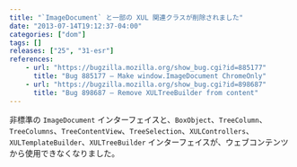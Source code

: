 ```yaml
---
title: "`ImageDocument` と一部の XUL 関連クラスが削除されました"
date: "2013-07-14T19:12:37-04:00"
categories: ["dom"]
tags: []
releases: ["25", "31-esr"]
references:
    - url: "https://bugzilla.mozilla.org/show_bug.cgi?id=885177"
      title: "Bug 885177 – Make window.ImageDocument ChromeOnly"
    - url: "https://bugzilla.mozilla.org/show_bug.cgi?id=898687"
      title: "Bug 898687 – Remove XULTreeBuilder from content"
---
```

非標準の `ImageDocument` インターフェイスと、`BoxObject`、`TreeColumn`、`TreeColumns`、`TreeContentView`、`TreeSelection`、`XULControllers`、`XULTemplateBuilder`、`XULTreeBuilder` インターフェイスが、ウェブコンテンツから使用できなくなりました。
